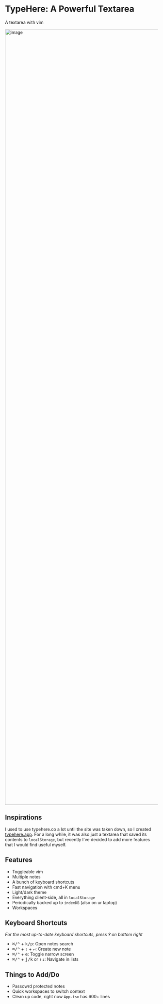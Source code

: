# TypeHere: A Powerful Textarea

A textarea with vim

<img width="2560" alt="image" src="https://github.com/shaoruu/typehere.app/assets/35216312/4fdcbb50-6d84-48f4-88d8-07e5f3547a92">

## Inspirations

I used to use typehere.co a lot until the site was taken down, so I created [typehere.app](https://typehere.app). For a long while, it was also just a textarea that saved its contents to `localStorage`, but recently I've decided to add more features that I would find useful myself.

## Features

- Toggleable vim
- Multiple notes
- A bunch of keyboard shortcuts 
- Fast navigation with cmd+K menu
- Light/dark theme
- Everything client-side, all in `localStorage`
- Periodically backed up to `indexDB` (also on ur laptop)
- Workspaces

## Keyboard Shortcuts

<i>For the most up-to-date keyboard shortcuts, press <b>?</b> on bottom right</i>

- <kbd>⌘/⌃</kbd> + <kbd>k/p</kbd>: Open notes search
- <kbd>⌘/⌃</kbd> + <kbd>⇧</kbd> + <kbd>↵</kbd>: Create new note
- <kbd>⌘/⌃</kbd> + <kbd>e</kbd>: Toggle narrow screen
- <kbd>⌘/⌃</kbd> + <kbd>j/k</kbd> or <kbd>↑↓</kbd>: Navigate in lists

## Things to Add/Do

- Passowrd protected notes
- Quick workspaces to switch context
- Clean up code, right now `App.tsx` has 600+ lines
